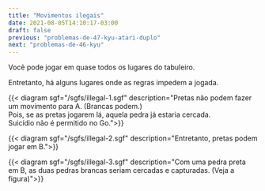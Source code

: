 ```yaml
---
title: "Movimentos ilegais"
date: 2021-08-05T14:10:17-03:00
draft: false
previous: "problemas-de-47-kyu-atari-duplo"
next: "problemas-de-46-kyu"
---
```

Você pode jogar em quase todos os lugares do tabuleiro.

Entretanto, há alguns lugares onde as regras impedem a jogada.

{{< diagram sgf="/sgfs/illegal-1.sgf" description="Pretas não podem fazer um movimento para A. (Brancas podem.)<br />Pois, se as pretas jogarem lá, aquela pedra já estaria cercada.<br />Suicídio não é permitido no Go.">}} 

{{< diagram sgf="/sgfs/illegal-2.sgf" description="Entretanto, pretas podem jogar em B.">}}


{{< diagram sgf="/sgfs/illegal-3.sgf" description="Com uma pedra preta em B, as duas pedras brancas seriam cercadas e capturadas. (Veja a figura)">}}

